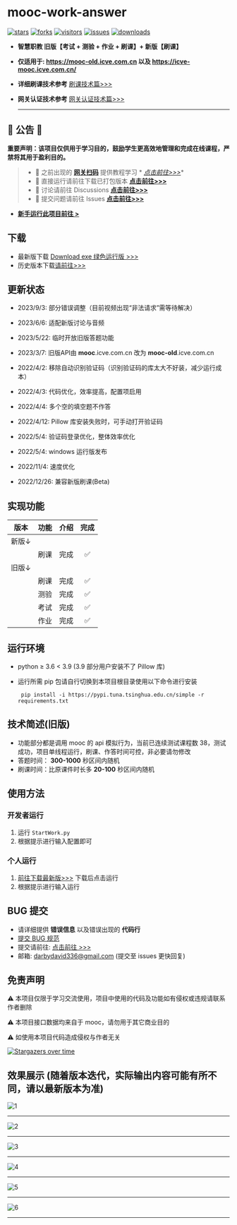 # mooc-work-answer

[![stars](https://img.shields.io/github/stars/11273/mooc-work-answer)](https://github.com/11273/mooc-work-answer)
[![forks](https://img.shields.io/github/forks/11273/mooc-work-answer)](https://github.com/11273/mooc-work-answer)
[![visitors](https://visitor-badge.glitch.me/badge?page_id=11273.mooc-work-answer)](https://github.com/11273/mooc-work-answer)
[![issues](https://img.shields.io/github/issues/11273/mooc-work-answer)](https://github.com/11273/mooc-work-answer/issues)
[![downloads](https://img.shields.io/github/downloads/11273/mooc-work-answer/total)](https://github.com/11273/mooc-work-answer/releases)

- **智慧职教 旧版【考试 + 测验 + 作业 + 刷课】+ 新版【刷课】**

- **仅适用于: <https://mooc-old.icve.com.cn> 以及 <https://icve-mooc.icve.com.cn/>**

- **详细刷课技术参考** [刷课技术篇>>>](https://www.52pojie.cn/thread-1338063-1-1.html)

- **网关认证技术参考** [网关认证技术篇>>>](https://www.52pojie.cn/thread-1713942-1-1.html)

  ***

## 🎄 公告 🎄
**重要声明：该项目仅供用于学习目的，鼓励学生更高效地管理和完成在线课程，严禁将其用于盈利目的。**
> - 🎉 之前出现的 **[网关扫码](http://u6e.cn/dnDP0)** 提供教程学习 *
    *[点击前往>>>](https://www.52pojie.cn/thread-1713942-1-1.html)**
> - 📢 直接运行请前往下载已打包版本 **[点击前往>>>](https://github.com/11273/mooc-work-answer/releases)**
> - 📣 讨论请前往 Discussions **[点击前往>>>](https://github.com/11273/mooc-work-answer/discussions)**
> - 📣 提交问题请前往 Issues **[点击前往>>>](https://github.com/11273/mooc-work-answer/issues)**

- **[新手运行此项目前往 >](REAEME_RUN.md)**

## 下载

- 最新版下载 [Download exe 绿色运行版 >>>](https://github.com/11273/mooc-work-answer/releases)
- 历史版本下载[请前往>>>](https://github.com/11273/mooc-work-answer/releases)

## 更新状态

- 2023/9/3: 部分错误调整（目前视频出现“非法请求”需等待解决）

- 2023/6/6: 适配新版讨论与音频

- 2023/5/22: 临时开放旧版答题功能

- 2023/3/7: 旧版API由 __mooc__.icve.com.cn 改为 __mooc-old__.icve.com.cn

- 2022/4/2: 移除自动识别验证码（识别验证码的库太大不好装，减少运行成本）

- 2022/4/3: 代码优化，效率提高，配置项启用

- 2022/4/4: 多个空的填空题不作答

- 2022/4/12: Pillow 库安装失败时，可手动打开验证码

- 2022/5/4: 验证码登录优化，整体效率优化

- 2022/5/4: windows 运行版发布

- 2022/11/4: 速度优化

- 2022/12/26: 兼容新版刷课(Beta)

## 实现功能

| 版本  | 功能 | 介绍 | 完成 |
|-----|:--:|:--:|:--:|
| 新版↓ |    |    |    |
|     | 刷课 | 完成 | ✅  |
| 旧版↓ |    |    |    |
|     | 刷课 | 完成 | ✅  |
|     | 测验 | 完成 | ✅  |
|     | 考试 | 完成 | ✅  |
|     | 作业 | 完成 | ✅  |

## 运行环境

- python ≥ 3.6 < 3.9 (3.9 部分用户安装不了 Pillow 库)
- 运行所需 pip 包请自行切换到本项目根目录使用以下命令进行安装

  ```pip
   pip install -i https://pypi.tuna.tsinghua.edu.cn/simple -r requirements.txt
  ```

## 技术简述(旧版)

- 功能部分都是调用 mooc 的 api 模拟行为，当前已连续测试课程数 38，测试成功，项目单线程运行，刷课、作答时间可控，非必要请勿修改
- 答题时间： **300-1000** 秒区间内随机
- 刷课时间：比原课件时长多 **20-100** 秒区间内随机

## 使用方法

### 开发者运行
1. 运行 `StartWork.py`
2. 根据提示进行输入配置即可

### 个人运行
1. [前往下载最新版>>>](https://github.com/11273/mooc-work-answer/releases) 下载后点击运行
2. 根据提示进行输入运行

## BUG 提交

- 请详细提供 **错误信息** 以及错误出现的 **代码行**
- [提交 BUG 规范](https://github.com/11273/mooc-work-answer/issues/22)
- 提交请前往: [点击前往 >>>](https://github.com/11273/mooc-work-answer/issues/new)
- 邮箱: darbydavid336@gmail.com (提交至 issues 更快回复)

## 免责声明

⚠️ 本项目仅限于学习交流使用，项目中使用的代码及功能如有侵权或违规请联系作者删除

⚠️ 本项目接口数据均来自于 mooc，请勿用于其它商业目的

⚠️ 如使用本项目代码造成侵权与作者无关

[![Stargazers over time](https://starchart.cc/11273/mooc-work-answer.svg)](https://starchart.cc/11273/mooc-work-answer)

## 效果展示 (随着版本迭代，实际输出内容可能有所不同，请以最新版本为准)

![1](./images/1.jpg)

---

![2](./images/2.jpg)

---

![3](./images/3.jpg)

---

![4](./images/4.jpg)

---

![5](./images/5.jpg)

---

![6](./images/6.jpg)

---
